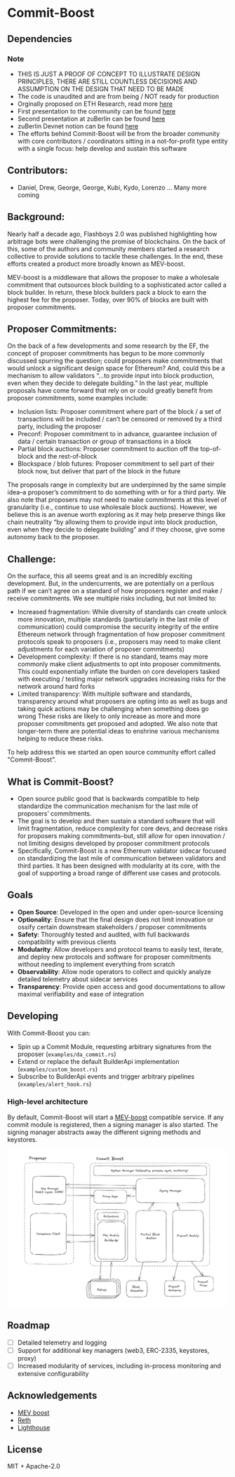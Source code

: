 # Commit-Boost

## Dependencies

### Note
- THIS IS JUST A PROOF OF CONCEPT TO ILLUSTRATE DESIGN PRINCIPLES, THERE ARE STILL COUNTLESS DECISIONS AND ASSUMPTION ON THE DESIGN THAT NEED TO BE MADE
- The code is unaudited and are from being / NOT ready for production
- Orginally proposed on ETH Research, read more [here](https://ethresear.ch/t/based-proposer-commitments-ethereum-s-marketplace-for-proposer-commitments/19517)
- First presentation to the community can be found [here](https://www.youtube.com/watch?v=jrm4ZUoj9xY&list=PLJqWcTqh_zKHDFarAcF29QfdMlUpReZrR&index=11)
- Second presentation at zuBerlin can be found [here](https://streameth.org/zuberlin/watch?session=66681afef9b8e98b1ec95fdd)
- zuBerlin Devnet notion can be found [here](https://twisty-wednesday-4be.notion.site/ZuBerlin-Preconfs-Devnet-b693047f41e7407cadac0170a6711dea)
- The efforts behind Commit-Boost will be from the broader community with core contributors / coordinators sitting in a not-for-profit type entity with a single focus: help develop and sustain this software

## Contributors:
- Daniel, Drew, George, George, Kubi, Kydo, Lorenzo ... Many more coming

## Background:

Nearly half a decade ago, Flashboys 2.0 was published highlighting how arbitrage bots were challenging the promise of blockchains. On the back of this, some of the authors and community members started a research collective to provide solutions to tackle these challenges. In the end, these efforts created a product more broadly known as MEV-boost.

MEV-boost is a middleware that allows the proposer to make a wholesale commitment that outsources block building to a sophisticated actor called a block builder. In return, these block builders pack a block to earn the highest fee for the proposer. Today, over 90% of blocks are built with proposer commitments.

## Proposer Commitments:

On the back of a few developments and some research by the EF, the concept of proposer commitments has begun to be more commonly discussed spurring the question; could proposers make commitments that would unlock a significant design space for Ethereum? And, could this be a mechanism to allow validators “…to provide input into block production, even when they decide to delegate building.” In the last year, multiple proposals have come forward that rely on or could greatly benefit from proposer commitments, some examples include:

- Inclusion lists: Proposer commitment where part of the block / a set of transactions will be included / can’t be censored or removed by a third party, including the proposer
- Preconf: Proposer commitment to in advance, guarantee inclusion of data / certain transaction or group of transactions in a block
- Partial block auctions: Proposer commitment to auction off the top-of-block and the rest-of-block
- Blockspace / blob futures: Proposer commitment to sell part of their block now, but deliver that part of the block in the future

The proposals range in complexity but are underpinned by the same simple idea–a proposer’s commitment to do something with or for a third party. We also note that proposers may not need to make commitments at this level of granularity (i.e., continue to use wholesale block auctions). However, we believe this is an avenue worth exploring as it may help preserve things like chain neutrality “by allowing them to provide input into block production, even when they decide to delegate building” and if they choose, give some autonomy back to the proposer.

## Challenge:

On the surface, this all seems great and is an incredibly exciting development. But, in the undercurrents, we are potentially on a perilous path if we can’t agree on a standard of how proposers register and make / receive commitments. We see multiple risks including, but not limited to:

- Increased fragmentation: While diversity of standards can create unlock more innovation, multiple standards (particularly in the last mile of communication) could compromise the security integrity of the entire Ethereum network through fragmentation of how proposer commitment protocols speak to proposers (i.e., proposers may need to make client adjustments for each variation of proposer commitments)
- Development complexity: If there is no standard, teams may more commonly make client adjustments to opt into proposer commitments. This could exponentially inflate the burden on core developers tasked with executing / testing major network upgrades increasing risks for the network around hard forks
- Limited transparency: With multiple software and standards, transparency around what proposers are opting into as well as bugs and taking quick actions may be challenging when something does go wrong
These risks are likely to only increase as more and more proposer commitments get proposed and adopted. We also note that longer-term there are potential ideas to enshrine various mechanisms helping to reduce these risks.

To help address this we started an open source community effort called "Commit-Boost". 

## What is Commit-Boost?
- Open source public good that is backwards compatible to help standardize the communication mechanism for the last mile of proposers’ commitments. 
- The goal is to develop and then sustain a standard software that will limit fragmentation, reduce complexity for core devs, and decrease risks for proposers making commitments–but, still allow for open innovation / not limiting designs developed by proposer commitment protocols
- Specifically, Commit-Boost is a new Ethereum validator sidecar focused on standardizing the last mile of communication between validators and third parties. It has been designed with modularity at its core, with the goal of supporting a broad range of different use cases and protocols.

## Goals
- **Open Source**: Developed in the open and under open-source licensing 
- **Optionality**: Ensure that the final design does not limit innovation or ossify certain downstream stakeholders / proposer commitments
- **Safety**: Thoroughly tested and audited, with full backwards compatibility with previous clients 
- **Modularity**: Allow developers and protocol teams to easily test, iterate, and deploy new protocols and software for proposer commitments without needing to implement everything from scratch 
- **Observability**: Allow node operators to collect and quickly analyze detailed telemetry about sidecar services 
- **Transparency**: Provide open access and good documentations to allow maximal verifiability and ease of integration

## Developing
With Commit-Boost you can:
- Spin up a Commit Module, requesting arbitrary signatures from the proposer (`examples/da_commit.rs`)
- Extend or replace the default BuilderApi implementation (`examples/custom_boost.rs`)
- Subscribe to BuilderApi events and trigger arbitrary pipelines (`examples/alert_hook.rs`)

### High-level architecture
By default, Commit-Boost will start a [MEV-boost](https://github.com/flashbots/mev-boost) compatible service. If any commit module is registered, then a signing manager is also started. The signing manager abstracts away the different signing methods and keystores.

![architecture](docs/architecture.png)

## Roadmap
- [ ] Detailed telemetry and logging
- [ ] Support for additional key managers (web3, ERC-2335, keystores, proxy)
- [ ] Increased modularity of services, including in-process monitoring and extensive configurability

## Acknowledgements
- [MEV boost](https://github.com/flashbots/mev-boost)
- [Reth](https://github.com/paradigmxyz/reth)
- [Lighthouse](https://github.com/sigp/lighthouse)

## License
MIT + Apache-2.0
